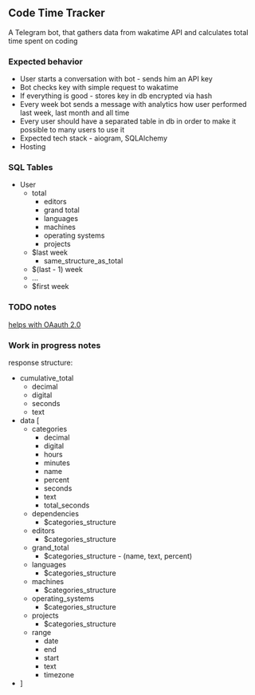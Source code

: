 ## Code Time Tracker
A Telegram bot, that gathers data from wakatime API and calculates total time spent on coding

### Expected behavior
* User starts a conversation with bot - sends him an API key
* Bot checks key with simple request to wakatime
* If everything is good - stores key in db encrypted via hash
* Every week bot sends a message with analytics how user performed last week, last month and all time
* Every user should have a separated table in db in order to make it possible to many users to use it
* Expected tech stack - aiogram, SQLAlchemy
* Hosting

### SQL Tables
* User
  * total
    * editors
    * grand total
    * languages
    * machines
    * operating systems
    * projects
  * $last week
    * same_structure_as_total
  * $(last - 1) week
  * ...
  * $first week

### TODO notes
[helps with OAauth 2.0](https://rauth.readthedocs.io/en/latest/)

### Work in progress notes
response structure:
* cumulative_total
  * decimal
  * digital
  * seconds
  * text
* data [
  * categories
    * decimal
    * digital
    * hours
    * minutes
    * name
    * percent
    * seconds
    * text
    * total_seconds
  * dependencies
    * $categories_structure
  * editors
    * $categories_structure
  * grand_total
    * $categories_structure - (name, text, percent)
  * languages
    * $categories_structure
  * machines
    * $categories_structure
  * operating_systems
    * $categories_structure
  * projects
    * $categories_structure
  * range
    * date
    * end
    * start
    * text
    * timezone
* ]
